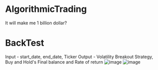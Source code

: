 # AlgorithmicTrading
It will make me 1 billion dollar?

# BackTest
Input - start_date, end_date, Ticker
Output - Volatility Breakout Strategy, Buy and Hold's Final balance and Rate of return
![image](https://user-images.githubusercontent.com/103230840/235945310-bf0343ab-e57b-49a8-bd96-d2badf40d4b5.png)
![image](https://user-images.githubusercontent.com/103230840/235944943-73597855-c30d-4f3f-b180-669c1d18db20.png)
